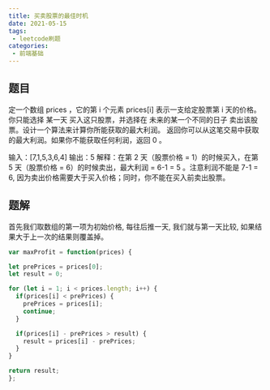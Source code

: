 ```yaml
---
title: 买卖股票的最佳时机
date: 2021-05-15
tags:
 - leetcode刷题
categories:
 - 前端基础
---
```


## 题目

   定一个数组 prices ，它的第 i 个元素 prices[i] 表示一支给定股票第 i 天的价格。你只能选择 某一天 买入这只股票，并选择在 未来的某一个不同的日子 卖出该股票。设计一个算法来计算你所能获取的最大利润。
   返回你可以从这笔交易中获取的最大利润。如果你不能获取任何利润，返回 0 。


  输入：[7,1,5,3,6,4]
  输出：5
  解释：在第 2 天（股票价格 = 1）的时候买入，在第 5 天（股票价格 = 6）的时候卖出，最大利润 = 6-1 = 5 。注意利润不能是 7-1 = 6, 因为卖出价格需要大于买入价格；同时，你不能在买入前卖出股票。


## 题解

  首先我们取数组的第一项为初始价格, 每往后推一天, 我们就与第一天比较, 如果结果大于上一次的结果则覆盖掉。

  ```js
  var maxProfit = function(prices) {

  let prePrices = prices[0];
  let result = 0;

  for (let i = 1; i < prices.length; i++) {
    if(prices[i] < prePrices) {
      prePrices = prices[i];
      continue;
    }

    if(prices[i] - prePrices > result) {
      result = prices[i] - prePrices;
    }
  }

  return result;
 };
  ```
